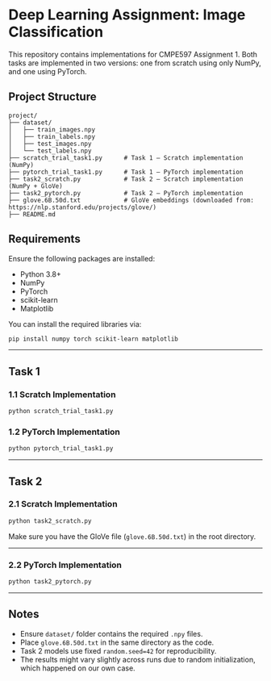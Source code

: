 
# Deep Learning Assignment: Image Classification

This repository contains implementations for CMPE597 Assignment 1. Both tasks are implemented in two versions: one from scratch using only NumPy, and one using PyTorch.

## Project Structure

```
project/
├── dataset/
│   ├── train_images.npy
│   ├── train_labels.npy
│   ├── test_images.npy
│   └── test_labels.npy
├── scratch_trial_task1.py      # Task 1 – Scratch implementation (NumPy)
├── pytorch_trial_task1.py      # Task 1 – PyTorch implementation
├── task2_scratch.py            # Task 2 – Scratch implementation (NumPy + GloVe)
├── task2_pytorch.py            # Task 2 – PyTorch implementation
├── glove.6B.50d.txt            # GloVe embeddings (downloaded from: https://nlp.stanford.edu/projects/glove/)
├── README.md
```

## Requirements

Ensure the following packages are installed:

- Python 3.8+
- NumPy
- PyTorch
- scikit-learn
- Matplotlib

You can install the required libraries via:

```bash
pip install numpy torch scikit-learn matplotlib
```

---

## Task 1

### 1.1 Scratch Implementation



```bash
python scratch_trial_task1.py
```


### 1.2 PyTorch Implementation


```bash
python pytorch_trial_task1.py
```

---

## Task 2

### 2.1 Scratch Implementation

```bash
python task2_scratch.py
```


Make sure you have the GloVe file (`glove.6B.50d.txt`) in the root directory.

---

### 2.2 PyTorch Implementation

```bash
python task2_pytorch.py
```


---

## Notes

- Ensure `dataset/` folder contains the required `.npy` files.
- Place `glove.6B.50d.txt` in the same directory as the code.
- Task 2 models use fixed `random.seed=42` for reproducibility.
- The results might vary slightly across runs due to random initialization, which happened on our own case.


